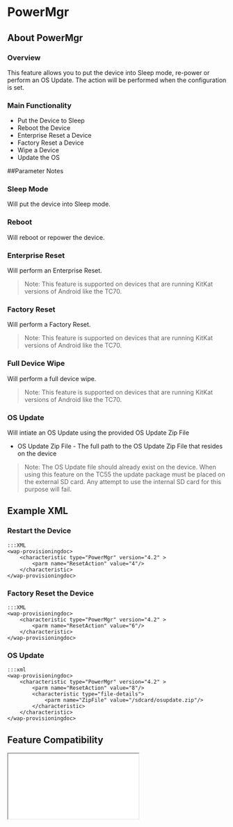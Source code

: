 # PowerMgr

## About PowerMgr

### Overview

This feature allows you to put the device into Sleep mode, re-power or perform an OS Update. The action will be performed when the configuration is set.

### Main Functionality

* Put the Device to Sleep
* Reboot the Device
* Enterprise Reset a Device
* Factory Reset a Device
* Wipe a Device
* Update the OS

##Parameter Notes
### Sleep Mode
Will put the device into Sleep mode.

### Reboot
Will reboot or repower the device.

### Enterprise Reset
Will perform an Enterprise Reset.

> Note: This feature is supported on devices that are running KitKat versions of Android like the TC70.

### Factory Reset
Will perform a Factory Reset.

> Note: This feature is supported on devices that are running KitKat versions of Android like the TC70.

### Full Device Wipe
Will perform a full device wipe.

> Note: This feature is supported on devices that are running KitKat versions of Android like the TC70.

### OS Update
Will intiate an OS Update using the provided OS Update Zip File

* OS Update Zip File - The full path to the OS Update Zip File that resides on the device

> Note: The OS Update file should already exist on the device. When using this feature on the TC55 the update package must be placed on the external SD card. Any attempt to use the internal SD card for this purpose will fail.


## Example XML
### Restart the Device

    :::XML
	<wap-provisioningdoc>
	    <characteristic type="PowerMgr" version="4.2" >
	        <parm name="ResetAction" value="4"/>
	    </characteristic>
	</wap-provisioningdoc>


### Factory Reset the Device

    :::XML
    <wap-provisioningdoc>
        <characteristic type="PowerMgr" version="4.2" >
            <parm name="ResetAction" value="6"/>
        </characteristic>
    </wap-provisioningdoc>

### OS Update
	:::xml
	<wap-provisioningdoc>
		<characteristic type="PowerMgr" version="4.2" >
			<parm name="ResetAction" value="8"/>
			<characteristic type="file-details">
				<parm name="ZipFile" value="/sdcard/osupdate.zip"/>
			</characteristic>
		</characteristic>
	</wap-provisioningdoc>


## Feature Compatibility

<iframe src="compare.html#mx=4.3&csp=PowerMgr&embed=true"></iframe> 